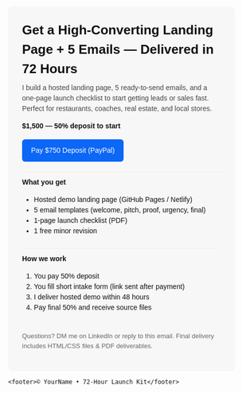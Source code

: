 <!doctype html>
<html lang="en">
<head>
  <meta charset="utf-8">
  <title>72-Hour Launch Kit — Landing Page + Email Funnel</title>
  <meta name="viewport" content="width=device-width,initial-scale=1">
  <style>
    body{font-family:Arial,Helvetica,sans-serif;line-height:1.5;margin:0;color:#111}
    .wrap{max-width:820px;margin:40px auto;padding:24px}
    .hero{background:#f7f7f8;padding:28px;border-radius:8px}
    h1{margin:0 0 8px;font-size:26px}
    p.lead{margin:0;color:#444}
    .price{font-weight:700;margin-top:14px}
    .cta{display:inline-block;margin-top:16px;padding:12px 18px;background:#0b67f6;color:#fff;border-radius:6px;text-decoration:none}
    .features{margin-top:20px}
    .feature{padding:10px 0;border-top:1px solid #eee}
    footer{margin-top:28px;color:#666;font-size:13px}
    .small{font-size:13px;color:#666}
  </style>
</head>
<body>
  <div class="wrap">
    <div class="hero">
      <h1>Get a High-Converting Landing Page + 5 Emails — Delivered in 72 Hours</h1>
      <p class="lead">I build a hosted landing page, 5 ready-to-send emails, and a one-page launch checklist to start getting leads or sales fast. Perfect for restaurants, coaches, real estate, and local stores.</p>
      <div class="price">$1,500 — <strong>50% deposit to start</strong></div>
      <a class="cta" href="https://paypal.me/YourName/750" target="_blank">Pay $750 Deposit (PayPal)</a>
      <div class="features">
        <div class="feature"><strong>What you get</strong>
          <ul>
            <li>Hosted demo landing page (GitHub Pages / Netlify)</li>
            <li>5 email templates (welcome, pitch, proof, urgency, final)</li>
            <li>1-page launch checklist (PDF)</li>
            <li>1 free minor revision</li>
          </ul>
        </div>
        <div class="feature"><strong>How we work</strong>
          <ol>
            <li>You pay 50% deposit</li>
            <li>You fill short intake form (link sent after payment)</li>
            <li>I deliver hosted demo within 48 hours</li>
            <li>Pay final 50% and receive source files</li>
          </ol>
        </div>
      </div>
      <p class="small">Questions? DM me on LinkedIn or reply to this email. Final delivery includes HTML/CSS files & PDF deliverables.</p>
    </div>

    <footer>© YourName • 72-Hour Launch Kit</footer>
  </div>
</body>
</html>

